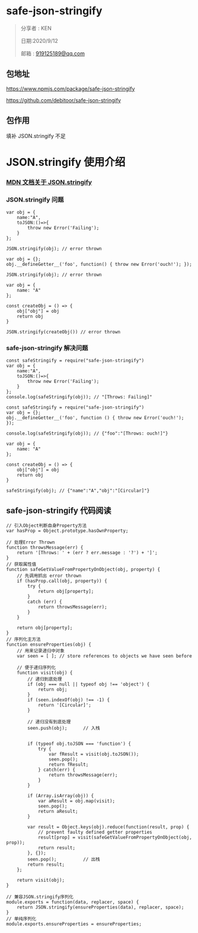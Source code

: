 # safe-json-stringify

> 分享者 : KEN
>
> 日期:2020/9/12
>
> 邮箱 : 919125189@qq.com

## 包地址

https://www.npmjs.com/package/safe-json-stringify

https://github.com/debitoor/safe-json-stringify

## 包作用

填补 JSON.stringify 不足

# JSON.stringify 使用介绍

### [MDN 文档关于 JSON.stringify](https://developer.mozilla.org/en-US/docs/Web/JavaScript/Reference/Global_Objects/JSON/stringify#toJSON_behavior)

### JSON.stringify 问题

```
var obj = {
    name:"A",
    toJSON:()=>{
        throw new Error('Failing');
    }
};

JSON.stringify(obj); // error thrown
```

```
var obj = {};
obj.__defineGetter__('foo', function() { throw new Error('ouch!'); });

JSON.stringify(obj); // error thrown
```

```
var obj = {
    name: "A"
};

const createObj = () => {
    obj["obj"] = obj
    return obj
}

JSON.stringify(createObj()) // error thrown
```

### safe-json-stringify 解决问题

```
const safeStringify = require("safe-json-stringify")
var obj = {
    name:"A",
    toJSON:()=>{
        throw new Error('Failing');
    }
};
console.log(safeStringify(obj)); // "[Throws: Failing]"

```

```
const safeStringify = require("safe-json-stringify")
var obj = {};
obj.__defineGetter__('foo', function () { throw new Error('ouch!'); });

console.log(safeStringify(obj)); // {"foo":"[Throws: ouch!]"}
```

```
var obj = {
    name: "A"
};

const createObj = () => {
    obj["obj"] = obj
    return obj
}

safeStringify(obj); // {"name":"A","obj":"[Circular]"}
```

## safe-json-stringify 代码阅读

```
// 引入Object判断自身Property方法
var hasProp = Object.prototype.hasOwnProperty;

// 处理Error Thrown
function throwsMessage(err) {
	return '[Throws: ' + (err ? err.message : '?') + ']';
}
// 获取属性值
function safeGetValueFromPropertyOnObject(obj, property) {
    // 先调用抓出 error thrown
	if (hasProp.call(obj, property)) {
		try {
			return obj[property];
		}
		catch (err) {
			return throwsMessage(err);
		}
	}

	return obj[property];
}
// 序列化主方法
function ensureProperties(obj) {
    // 用来记录递归中对象
	var seen = [ ]; // store references to objects we have seen before

    // 便于递归序列化
	function visit(obj) {
        // 递归到底处理
		if (obj === null || typeof obj !== 'object') {
			return obj;
		}
		if (seen.indexOf(obj) !== -1) {
			return '[Circular]';
		}

		// 递归没有到底处理
		seen.push(obj);      // 入栈


		if (typeof obj.toJSON === 'function') {
			try {
				var fResult = visit(obj.toJSON());
				seen.pop();
				return fResult;
			} catch(err) {
				return throwsMessage(err);
			}
		}

		if (Array.isArray(obj)) {
			var aResult = obj.map(visit);
			seen.pop();
			return aResult;
		}

		var result = Object.keys(obj).reduce(function(result, prop) {
			// prevent faulty defined getter properties
			result[prop] = visit(safeGetValueFromPropertyOnObject(obj, prop));
			return result;
		}, {});
		seen.pop();          // 出栈
		return result;
	};

	return visit(obj);
}

// 兼容JSON.stringify序列化
module.exports = function(data, replacer, space) {
	return JSON.stringify(ensureProperties(data), replacer, space);
}
// 单纯序列化
module.exports.ensureProperties = ensureProperties;

```
